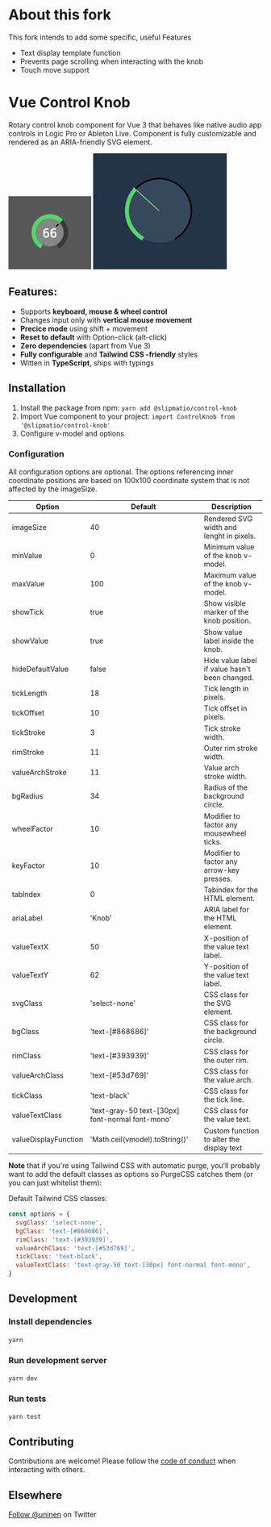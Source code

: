 # About this fork
This fork intends to add some specific, useful Features
- Text display template function
- Prevents page scrolling when interacting with the knob
- Touch move support

# Vue Control Knob

Rotary control knob component for Vue 3 that behaves like native audio app controls in Logic Pro or Ableton Live. Component is fully customizable and rendered as an ARIA-friendly SVG element.

![Screenshot](src/assets/knob-screenshot.webp)
![Screenshot](src/assets/knob-screenshot2.webp)

## Features:

- Supports **keyboard, mouse & wheel control**
- Changes input only with **vertical mouse movement**
- **Precice mode** using shift + movement
- **Reset to default** with Option-click (alt-click)
- **Zero dependencies** (apart from Vue 3)
- **Fully configurable** and **Tailwind CSS -friendly** styles
- Witten in **TypeScript**, ships with typings

## Installation

1. Install the package from npm: `yarn add @slipmatio/control-knob`
1. Import Vue component to your project: `import ControlKnob from '@slipmatio/control-knob'`
2. Configure v-model and options

### Configuration

All configuration options are optional. The options referencing inner coordinate positions are based on 100x100 coordinate system that is not affected by the imageSize.

| Option | Default | Description |
| --- | --- | --- |
| imageSize | 40 | Rendered SVG width and lenght in pixels. |
| minValue | 0 | Minimum value of the knob v-model. |
| maxValue | 100 | Maximum value of the knob v-model. |
| showTick | true | Show visible marker of the knob position. |
| showValue | true | Show value label inside the knob. |
| hideDefaultValue | false | Hide value label if value hasn't been changed. |
| tickLength | 18 | Tick length in pixels. |
| tickOffset | 10 | Tick offset in pixels. |
| tickStroke | 3 | Tick stroke width. |
| rimStroke | 11 | Outer rim stroke width. |
| valueArchStroke | 11 | Value arch stroke width. |
| bgRadius | 34 | Radius of the background circle. |
| wheelFactor | 10 | Modifier to factor any mousewheel ticks. |
| keyFactor | 10 | Modifier to factor any arrow-key presses. |
| tabIndex | 0 | Tabindex for the HTML element. |
| ariaLabel | 'Knob' | ARIA label for the HTML element. |
| valueTextX | 50 | X-position of the value text label. |
| valueTextY | 62 | Y-position of the value text label. |
| svgClass | 'select-none' | CSS class for the SVG element. |
| bgClass | 'text-[#868686]' | CSS class for the background circle. |
| rimClass | 'text-[#393939]' | CSS class for the outer rim. |
| valueArchClass | 'text-[#53d769]' | CSS class for the value arch. |
| tickClass | 'text-black' | CSS class for the tick line. |
| valueTextClass | 'text-gray-50 text-[30px] font-normal font-mono' | CSS class for the value text. |
| valueDisplayFunction | 'Math.ceil(vmodel).toString()' | Custom function to alter the display text |  



**Note** that if you're using Tailwind CSS with automatic purge, you'll probably want to add the default classes as options so PurgeCSS catches them (or you can just whitelist them):

Default Tailwind CSS classes:

```js
const options = {
  svgClass: 'select-none',
  bgClass: 'text-[#868686]',
  rimClass: 'text-[#393939]',
  valueArchClass: 'text-[#53d769]',
  tickClass: 'text-black',
  valueTextClass: 'text-gray-50 text-[30px] font-normal font-mono',
}
```
## Development

### Install dependencies

`yarn`

### Run development server

`yarn dev`

### Run tests

`yarn test`

## Contributing

Contributions are welcome! Please follow the [code of conduct](https://www.contributor-covenant.org/version/2/0/code_of_conduct/) when interacting with others.

## Elsewhere

[Follow @uninen](https://twitter.com/uninen) on Twitter